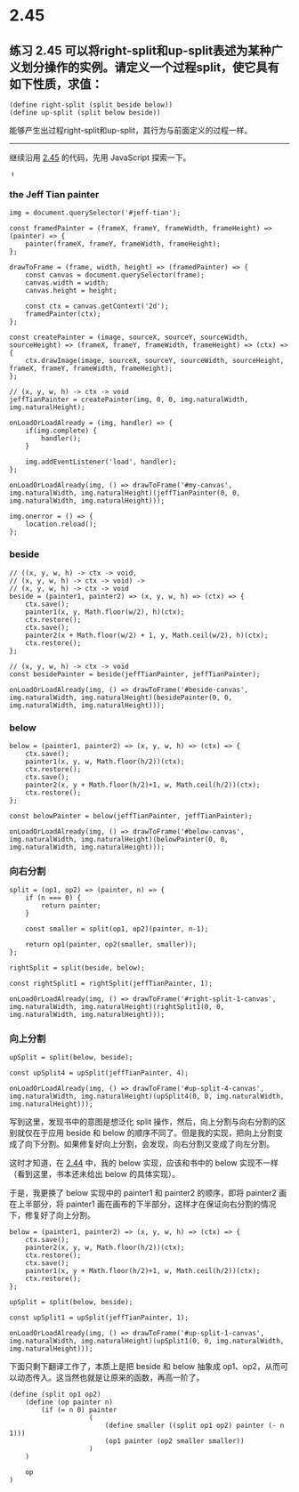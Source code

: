 # 2.45

## 练习 2.45 可以将right-split和up-split表述为某种广义划分操作的实例。请定义一个过程split，使它具有如下性质，求值：

```
(define right-split (split beside below))
(define up-split (split below beside))
```

能够产生出过程right-split和up-split，其行为与前面定义的过程一样。

---

继续沿用 [2.45](./2.45) 的代码，先用 JavaScript 探索一下。

<img src='https://images.ctfassets.net/qixg1o8tujmf/7m0jrKYaDBwEvlc5lo8nt6/6d50a5050d9cdc0d4d2047e35feac292/10648733_696750647079056_2800539603462658695_o.jpg' alt='Jeff Tian' style="width: 10px; height: 10px;" id="jeff-tian">


### the Jeff Tian painter 
<canvas id="my-canvas" style="max-width: 300px;"></canvas>

```eval-js
img = document.querySelector('#jeff-tian');

const framedPainter = (frameX, frameY, frameWidth, frameHeight) => (painter) => {
    painter(frameX, frameY, frameWidth, frameHeight);
};

drawToFrame = (frame, width, height) => (framedPainter) => {
    const canvas = document.querySelector(frame);
    canvas.width = width;
    canvas.height = height;

    const ctx = canvas.getContext('2d');
    framedPainter(ctx);
};

const createPainter = (image, sourceX, sourceY, sourceWidth, sourceHeight) => (frameX, frameY, frameWidth, frameHeight) => (ctx) => {
    ctx.drawImage(image, sourceX, sourceY, sourceWidth, sourceHeight, frameX, frameY, frameWidth, frameHeight);
};

// (x, y, w, h) -> ctx -> void
jeffTianPainter = createPainter(img, 0, 0, img.naturalWidth, img.naturalHeight);

onLoadOrLoadAlready = (img, handler) => {
    if(img.complete) {
        handler();
    }

    img.addEventListener('load', handler);
}; 

onLoadOrLoadAlready(img, () => drawToFrame('#my-canvas', img.naturalWidth, img.naturalHeight)(jeffTianPainter(0, 0, img.naturalWidth, img.naturalHeight)));

img.onerror = () => {
    location.reload();
};
```


### beside
<canvas id="beside-canvas" style="max-width: 300px;"></canvas>

```eval-js
// ((x, y, w, h) -> ctx -> void, 
// (x, y, w, h) -> ctx -> void) ->
// (x, y, w, h) -> ctx -> void
beside = (painter1, painter2) => (x, y, w, h) => (ctx) => {
    ctx.save();
    painter1(x, y, Math.floor(w/2), h)(ctx);
    ctx.restore();
    ctx.save();
    painter2(x + Math.floor(w/2) + 1, y, Math.ceil(w/2), h)(ctx);
    ctx.restore();
};

// (x, y, w, h) -> ctx -> void
const besidePainter = beside(jeffTianPainter, jeffTianPainter);

onLoadOrLoadAlready(img, () => drawToFrame('#beside-canvas', img.naturalWidth, img.naturalHeight)(besidePainter(0, 0, img.naturalWidth, img.naturalHeight)));
```

### below
<canvas id="below-canvas" style="max-width: 300px;"></canvas>

```eval-js
below = (painter1, painter2) => (x, y, w, h) => (ctx) => {
    ctx.save();
    painter1(x, y, w, Math.floor(h/2))(ctx);
    ctx.restore();
    ctx.save();
    painter2(x, y + Math.floor(h/2)+1, w, Math.ceil(h/2))(ctx);
    ctx.restore();
};

const belowPainter = below(jeffTianPainter, jeffTianPainter);

onLoadOrLoadAlready(img, () => drawToFrame('#below-canvas', img.naturalWidth, img.naturalHeight)(belowPainter(0, 0, img.naturalWidth, img.naturalHeight)));

```

### 向右分割

<canvas id="right-split-1-canvas" style="max-width: 200px;"></canvas>

```eval-js
split = (op1, op2) => (painter, n) => {
    if (n === 0) {
        return painter;
    }

    const smaller = split(op1, op2)(painter, n-1);

    return op1(painter, op2(smaller, smaller));
}; 

rightSplit = split(beside, below);

const rightSplit1 = rightSplit(jeffTianPainter, 1);

onLoadOrLoadAlready(img, () => drawToFrame('#right-split-1-canvas', img.naturalWidth, img.naturalHeight)(rightSplit1(0, 0, img.naturalWidth, img.naturalHeight)));
```

### 向上分割

<canvas id="up-split-4-canvas" style="max-width: 500px;"></canvas>

```eval-js
upSplit = split(below, beside);

const upSplit4 = upSplit(jeffTianPainter, 4);

onLoadOrLoadAlready(img, () => drawToFrame('#up-split-4-canvas', img.naturalWidth, img.naturalHeight)(upSplit4(0, 0, img.naturalWidth, img.naturalHeight)));
```

写到这里，发现书中的意图是想泛化 split 操作，然后，向上分割与向右分割的区别就仅在于应用 beside 和 below 的顺序不同了。但是我的实现，把向上分割变成了向下分割。如果修复好向上分割，会发现，向右分割又变成了向左分割。

这时才知道，在 [2.44](./2.44) 中，我的 below 实现，应该和书中的 below 实现不一样（看到这里，书本还未给出 below 的具体实现）。

于是，我更换了 below 实现中的 painter1 和 painter2 的顺序，即将 painter2 画在上半部分，将 painter1 画在画布的下半部分，这样才在保证向右分割的情况下，修复好了向上分割。

<canvas id="up-split-1-canvas" style="max-width: 500px;"></canvas>

```eval-js
below = (painter1, painter2) => (x, y, w, h) => (ctx) => {
    ctx.save();
    painter2(x, y, w, Math.floor(h/2))(ctx);
    ctx.restore();
    ctx.save();
    painter1(x, y + Math.floor(h/2)+1, w, Math.ceil(h/2))(ctx);
    ctx.restore();
};

upSplit = split(below, beside);

const upSplit1 = upSplit(jeffTianPainter, 1);

onLoadOrLoadAlready(img, () => drawToFrame('#up-split-1-canvas', img.naturalWidth, img.naturalHeight)(upSplit1(0, 0, img.naturalWidth, img.naturalHeight)));
```

下面只剩下翻译工作了，本质上是把 beside 和 below 抽象成 op1、op2，从而可以动态传入。这当然也就是让原来的函数，再高一阶了。

```
(define (split op1 op2) 
    (define (op painter n)
        (if (= n 0) painter
                    (
                        (define smaller ((split op1 op2) painter (- n 1)))
                        (op1 painter (op2 smaller smaller))
                    )
    )

    op
)
```